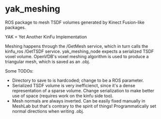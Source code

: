 # yak_meshing
ROS package to mesh TSDF volumes generated by Kinect Fusion-like packages.

YAK = Yet Another KinFu Implementation

Meshing happens through the /GetMesh service, which in turn calls the kinfu_ros /GetTSDF service. yak_meshing_node expects a serialized TSDF voxel volume. OpenVDB's voxel meshing algorithm is used to produce a triangular mesh, which is saved as an .obj.

Some TODOs:
- Directory to save to is hardcoded; change to be a ROS parameter.
- Serialized TSDF volume is very inefficienct, since it's a dense representation of a sparse volume. Change serialization to make better use of space (requires work on the kinfu side too).
- Mesh normals are always inverted. Can be easily fixed manually in MeshLab but that's contrary to the spirit of things! Programmatically set normal directions when writing .obj.
